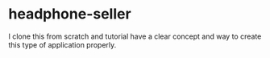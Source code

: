 # headphone-seller
I clone this from scratch and tutorial have a clear concept and way to create this type of application properly.
